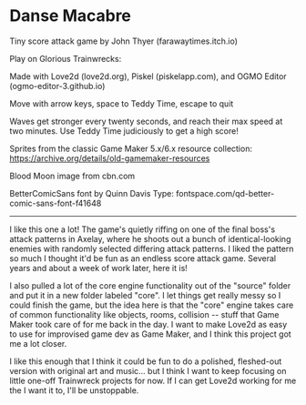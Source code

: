 # Danse Macabre

Tiny score attack game by John Thyer (farawaytimes.itch.io)

Play on Glorious Trainwrecks: 
  

Made with Love2d (love2d.org), Piskel (piskelapp.com), and OGMO Editor (ogmo-editor-3.github.io)

Move with arrow keys, space to Teddy Time, escape to quit

Waves get stronger every twenty seconds, and reach their max speed at two minutes. Use Teddy Time judiciously to get a high score!

Sprites from the classic Game Maker 5.x/6.x resource collection:
  https://archive.org/details/old-gamemaker-resources

Blood Moon image from cbn.com

BetterComicSans font by Quinn Davis Type: 
  fontspace.com/qd-better-comic-sans-font-f41648

---

I like this one a lot! The game's quietly riffing on one of the final boss's attack patterns in Axelay, where he shoots out a bunch of identical-looking enemies with randomly selected differing attack patterns. I liked the pattern so much I thought it'd be fun as an endless score attack game. Several years and about a week of work later, here it is!

I also pulled a lot of the core engine functionality out of the "source" folder and put it in a new folder labeled "core". I let things get really messy so I could finish the game, but the idea here is that the "core" engine takes care of common functionality like objects, rooms, collision -- stuff that Game Maker took care of for me back in the day. I want to make Love2d as easy to use for improvised game dev as Game Maker, and I think this project got me a lot closer.

I like this enough that I think it could be fun to do a polished, fleshed-out version with original art and music... but I think I want to keep focusing on little one-off Trainwreck projects for now. If I can get Love2d working for me the I want it to, I'll be unstoppable.
